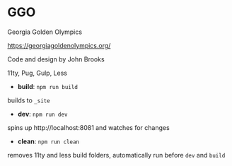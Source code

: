 # GGO

Georgia Golden Olympics

https://georgiagoldenolympics.org/

Code and design by John Brooks

11ty, Pug, Gulp, Less

- **build**: `npm run build`

builds to `_site`

- **dev**: `npm run dev`

spins up http://localhost:8081 and watches for changes

- **clean**: `npm run clean`

removes 11ty and less build folders, automatically run before `dev` and `build`
